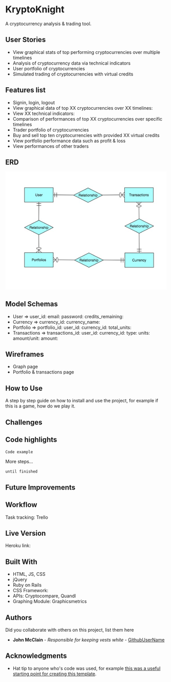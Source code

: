 # KryptoKnight

A cryptocurrency analysis & trading tool.

## User Stories

* View graphical stats of top performing cryptocurrencies over multiple timelines
* Analysis of cryptocurrency data via technical indicators
* User portfolio of cryptocurrencies
* Simulated trading of cryptocurrencies with virtual credits


## Features list
* Signin, login, logout
* View graphical data of top XX cryptocurrencies over XX timelines:
* View XX technical indicators:
* Comparison of performances of top XX cryptocurrencies over specific timelines
* Trader portfolio of cryptocurrencies
* Buy and sell top ten cryptocurrencies with provided XX virtual credits
* View portfolio performance data such as profit & loss
* View performances of other traders

## ERD
![ERD](ERD-3.jpg)

## Model Schemas
* User => user_id: email: password: credits_remaining:
* Currency => currency_id: currency_name:
* Portfolio => portfolio_id: user_id: currency_id: total_units:  
* Transactions => transactions_id: user_id: currency_id: type: units: amount/unit: amount:

## Wireframes
* Graph page
* Portfolio & transactions page

## How to Use

A step by step guide on how to install and use the project, for example if this is a game, how do we play it.


## Challenges

## Code highlights


```
Code example
```

More steps...

```
until finished
```

## Future Improvements

## Workflow

Task tracking: Trello

## Live Version

Heroku link:





## Built With

* HTML, JS, CSS
* jQuery
* Ruby on Rails
* CSS Framework:
* APIs: Cryptocompare, Quandl
* Graphing Module: Graphicsmetrics



## Authors

Did you collaborate with others on this project, list them here

* **John McClain** - *Responsible for keeping vests white* - [GithubUserName](https://github.com/GithubUserName)

## Acknowledgments

* Hat tip to anyone who's code was used, for example [this was a useful starting point for creating this template](https://gist.github.com/PurpleBooth/109311bb0361f32d87a2).
